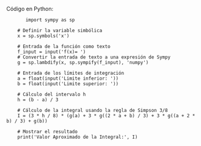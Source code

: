 Código en Python:

           import sympy as sp
        
        # Definir la variable simbólica
        x = sp.symbols('x')
        
        # Entrada de la función como texto
        f_input = input('f(x)= ')
        # Convertir la entrada de texto a una expresión de Sympy
        g = sp.lambdify(x, sp.sympify(f_input), 'numpy')
        
        # Entrada de los límites de integración
        a = float(input('Limite inferior: '))
        b = float(input('Limite superior: '))
        
        # Cálculo del intervalo h
        h = (b - a) / 3
        
        # Cálculo de la integral usando la regla de Simpson 3/8
        I = (3 * h / 8) * (g(a) + 3 * g((2 * a + b) / 3) + 3 * g((a + 2 * b) / 3) + g(b))
        
        # Mostrar el resultado
        print('Valor Aproximado de la Integral:', I)
